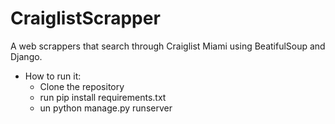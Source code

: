# CraiglistScrapper
A web scrappers that search through Craiglist Miami using BeatifulSoup and Django.

* How to run it:
    * Clone the repository
   * run pip install requirements.txt
    * un python manage.py runserver
